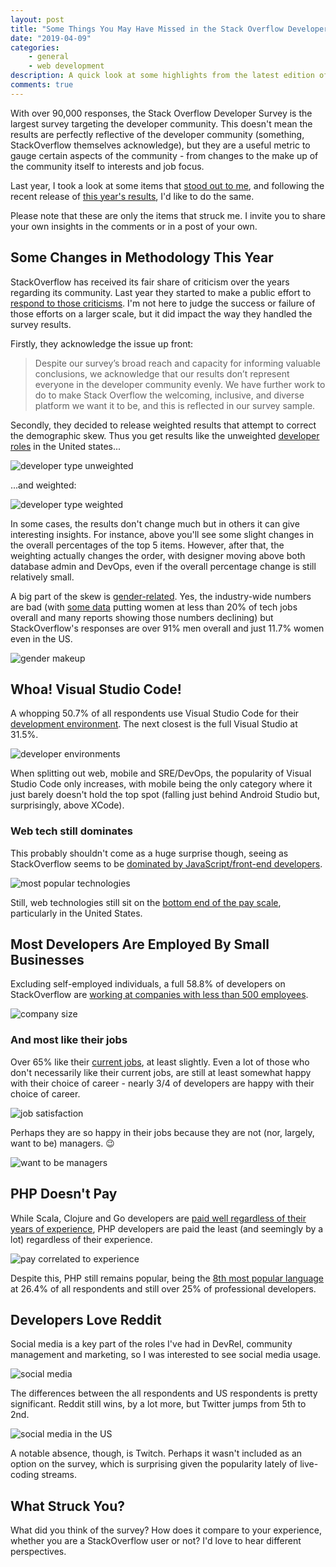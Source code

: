```yaml
---
layout: post
title: "Some Things You May Have Missed in the Stack Overflow Developer Survey (2019 Edition)"
date: "2019-04-09"
categories:
    - general
    - web development
description: A quick look at some highlights from the latest edition of StackOverflow's survey
comments: true
---
```


With over 90,000 responses, the Stack Overflow Developer Survey is the largest survey targeting the developer community. This doesn't mean the results are perfectly reflective of the developer community (something, StackOverflow themselves acknowledge), but they are a useful metric to gauge certain aspects of the community - from changes to the make up of the community itself to interests and job focus.

Last year, I took a look at some items that [stood out to me](https://dev.to/remotesynth/some-things-you-may-have-missed-in-the-stack-overflow-developer-survey-40lo), and following the recent release of [this year's results](https://insights.stackoverflow.com/survey/2019#developer-profile-_-social-media-use), I'd like to do the same.

Please note that these are only the items that struck me. I invite you to share your own insights in the comments or in a post of your own.

## Some Changes in Methodology This Year

StackOverflow has received its fair share of criticism over the years regarding its community. Last year they started to make a public effort to [respond to those criticisms](https://stackoverflow.blog/2018/04/26/stack-overflow-isnt-very-welcoming-its-time-for-that-to-change/). I'm not here to judge the success or failure of those efforts on a larger scale, but it did impact the way they handled the survey results.

Firstly, they acknowledge the issue up front:

> Despite our survey’s broad reach and capacity for informing valuable conclusions, we acknowledge that our results don’t represent everyone in the developer community evenly. We have further work to do to make Stack Overflow the welcoming, inclusive, and diverse platform we want it to be, and this is reflected in our survey sample.

Secondly, they decided to release weighted results that attempt to correct the demographic skew. Thus you get results like the unweighted [developer roles](https://insights.stackoverflow.com/survey/2019#developer-roles) in the United states...

![developer type unweighted](/images/posts/stackoverflow2019/developer-type-unweighted.png)

...and weighted:

![developer type weighted](/images/posts/stackoverflow2019/developer-type-weighted.png)

In some cases, the results don't change much but in others it can give interesting insights. For instance, above you'll see some slight changes in the overall percentages of the top 5 items. However, after that, the weighting actually changes the order, with designer moving above both database admin and DevOps, even if the overall percentage change is still relatively small.

A big part of the skew is [gender-related](https://insights.stackoverflow.com/survey/2019#developer-profile-_-gender). Yes, the industry-wide numbers are bad (with [some data](https://www.evia.events/info-women-in-technology) putting women at less than 20% of tech jobs overall and many reports showing those numbers declining) but StackOverflow's responses are over 91% men overall and just 11.7% women even in the US.

![gender makeup](/images/posts/stackoverflow2019/gender.png)

## Whoa! Visual Studio Code!

A whopping 50.7% of all respondents use Visual Studio Code for their [development environment](https://insights.stackoverflow.com/survey/2019#development-environments-and-tools). The next closest is the full Visual Studio at 31.5%.

![developer environments](/images/posts/stackoverflow2019/dev-environments.png)

When splitting out web, mobile and SRE/DevOps, the popularity of Visual Studio Code only increases, with mobile being the only category where it just barely doesn't hold the top spot (falling just behind Android Studio but, surprisingly, above XCode).

### Web tech still dominates

This probably shouldn't come as a huge surprise though, seeing as StackOverflow seems to be [dominated by JavaScript/front-end developers](https://insights.stackoverflow.com/survey/2019#technology-_-programming-scripting-and-markup-languages).

![most popular technologies](/images/posts/stackoverflow2019/technologies.png)

Still, web technologies still sit on the [bottom end of the pay scale](https://insights.stackoverflow.com/survey/2019#technology-_-what-languages-are-associated-with-the-highest-salaries-worldwide), particularly in the United States.

## Most Developers Are Employed By Small Businesses

Excluding self-employed individuals, a full 58.8% of developers on StackOverflow are [working at companies with less than 500 employees](https://insights.stackoverflow.com/survey/2019#work-_-company-size).

![company size](/images/posts/stackoverflow2019/company-size.png)

### And most like their jobs

Over 65% like their [current jobs](https://insights.stackoverflow.com/survey/2019#work-_-how-do-developers-feel-about-their-careers-and-jobs), at least slightly. Even a lot of those who don't necessarily like their current jobs, are still at least somewhat happy with their choice of career - nearly 3/4 of developers are happy with their choice of career.

![job satisfaction](/images/posts/stackoverflow2019/satisfied.png)

Perhaps they are so happy in their jobs because they are not (nor, largely, want to be) managers. 😉

![want to be managers](/images/posts/stackoverflow2019/managers.png)

## PHP Doesn't Pay

While Scala, Clojure and Go developers are [paid well regardless of their years of experience](https://insights.stackoverflow.com/survey/2019#work-_-salary-and-experience-by-language), PHP developers are paid the least (and seemingly by a lot) regardless of their experience.

![pay correlated to experience](/images/posts/stackoverflow2019/pay-experience.png)

Despite this, PHP still remains popular, being the [8th most popular language](https://insights.stackoverflow.com/survey/2019#technology-_-programming-scripting-and-markup-languages) at 26.4% of all respondents and still over 25% of professional developers.

## Developers Love Reddit

Social media is a key part of the roles I've had in DevRel, community management and marketing, so I was interested to see social media usage.

![social media](/images/posts/stackoverflow2019/social-media.png)

The differences between the all respondents and US respondents is pretty significant. Reddit still wins, by a lot more, but Twitter jumps from 5th to 2nd.

![social media in the US](/images/posts/stackoverflow2019/social-us.png)

A notable absence, though, is Twitch. Perhaps it wasn't included as an option on the survey, which is surprising given the popularity lately of live-coding streams.

## What Struck You?

What did you think of the survey? How does it compare to your experience, whether you are a StackOverflow user or not? I'd love to hear different perspectives.